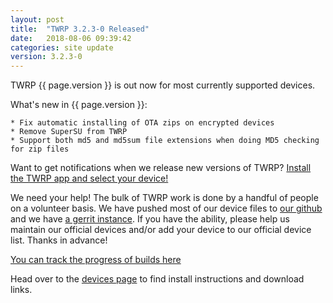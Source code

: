 ```yaml
---
layout: post
title:  "TWRP 3.2.3-0 Released"
date:   2018-08-06 09:39:42
categories: site update
version: 3.2.3-0
---
```


TWRP {{ page.version }} is out now for most currently supported devices.

What's new in {{ page.version }}:

	* Fix automatic installing of OTA zips on encrypted devices
	* Remove SuperSU from TWRP
	* Support both md5 and md5sum file extensions when doing MD5 checking for zip files

Want to get notifications when we release new versions of TWRP? [Install the TWRP app and select your device!](https://twrp.me/app)

We need your help! The bulk of TWRP work is done by a handful of people on a volunteer basis. We have pushed most of our device files to [our github](http://github.com/TeamWin/) and we have [a gerrit instance](http://gerrit.twrp.me). If you have the ability, please help us maintain our official devices and/or add your device to our official device list. Thanks in advance!

[You can track the progress of builds here](https://jenkins.twrp.me)

Head over to the [devices page](http://twrp.me/Devices) to find install instructions and download links.
